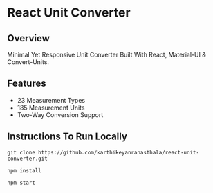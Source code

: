 # React Unit Converter

## Overview

Minimal Yet Responsive Unit Converter Built With React, Material-UI & Convert-Units.

## Features

- 23 Measurement Types 
- 185 Measurement Units
- Two-Way Conversion Support

## Instructions To Run Locally

```
git clone https://github.com/karthikeyanranasthala/react-unit-converter.git

npm install

npm start
```